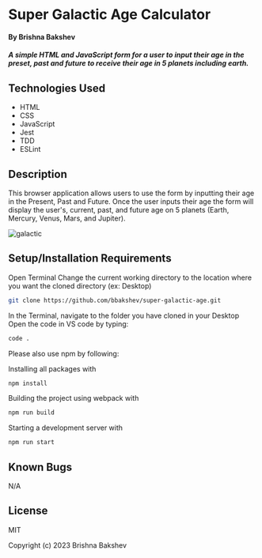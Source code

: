 # Super Galactic Age Calculator

#### By **Brishna Bakshev**

##### A simple HTML and JavaScript form for a user to input their age in the preset, past and future to receive their age in 5 planets including earth. 

## Technologies Used

* HTML
* CSS
* JavaScript
* Jest
* TDD
* ESLint

## Description

This browser application allows users to use the form by inputting their age in the Present, Past and Future. Once the user inputs their age the form will display the user's, current, past, and future age on 5 planets (Earth, Mercury, Venus, Mars, and Jupiter). 

![galactic](https://user-images.githubusercontent.com/121061679/216733922-b505959e-d371-44c8-801a-5ad1efdc203e.jpg)


## Setup/Installation Requirements
Open Terminal
Change the current working directory to the location where you want the cloned directory (ex: Desktop)
```sh
git clone https://github.com/bbakshev/super-galactic-age.git
```
In the Terminal, navigate to the folder you have cloned in your Desktop
Open the code in VS code by typing: 
```sh
code .
```
Please also use npm by following:

Installing all packages with 
```sh
npm install
```

Building the project using webpack with
```sh
npm run build
```
Starting a development server with
```sh
npm run start
```
## Known Bugs

N/A

## License

MIT

Copyright (c) 2023 Brishna Bakshev
